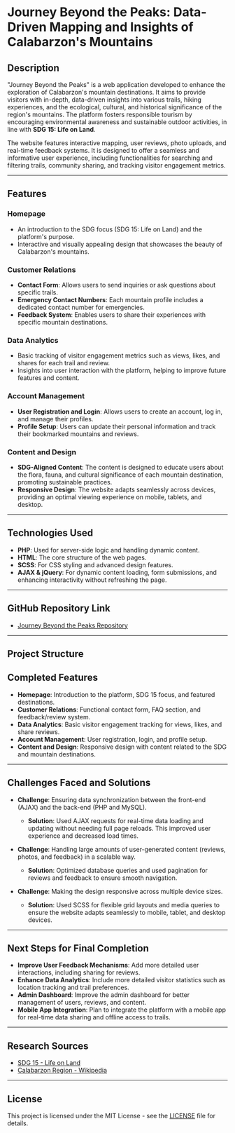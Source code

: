# Journey Beyond the Peaks: Data-Driven Mapping and Insights of Calabarzon's Mountains

## Description
"Journey Beyond the Peaks" is a web application developed to enhance the exploration of Calabarzon's mountain destinations. It aims to provide visitors with in-depth, data-driven insights into various trails, hiking experiences, and the ecological, cultural, and historical significance of the region's mountains. The platform fosters responsible tourism by encouraging environmental awareness and sustainable outdoor activities, in line with **SDG 15: Life on Land**.

The website features interactive mapping, user reviews, photo uploads, and real-time feedback systems. It is designed to offer a seamless and informative user experience, including functionalities for searching and filtering trails, community sharing, and tracking visitor engagement metrics.

---

## Features
### Homepage
- An introduction to the SDG focus (SDG 15: Life on Land) and the platform's purpose.
- Interactive and visually appealing design that showcases the beauty of Calabarzon's mountains.

### Customer Relations
- **Contact Form**: Allows users to send inquiries or ask questions about specific trails.
- **Emergency Contact Numbers**: Each mountain profile includes a dedicated contact number for emergencies.
- **Feedback System**: Enables users to share their experiences with specific mountain destinations.

### Data Analytics
- Basic tracking of visitor engagement metrics such as views, likes, and shares for each trail and review.
- Insights into user interaction with the platform, helping to improve future features and content.

### Account Management
- **User Registration and Login**: Allows users to create an account, log in, and manage their profiles.
- **Profile Setup**: Users can update their personal information and track their bookmarked mountains and reviews.

### Content and Design
- **SDG-Aligned Content**: The content is designed to educate users about the flora, fauna, and cultural significance of each mountain destination, promoting sustainable practices.
- **Responsive Design**: The website adapts seamlessly across devices, providing an optimal viewing experience on mobile, tablets, and desktop.

---

## Technologies Used
- **PHP**: Used for server-side logic and handling dynamic content.
- **HTML**: The core structure of the web pages.
- **SCSS**: For CSS styling and advanced design features.
- **AJAX & jQuery**: For dynamic content loading, form submissions, and enhancing interactivity without refreshing the page.

---

## GitHub Repository Link
- [Journey Beyond the Peaks Repository](https://github.com/rickandrew2/MountData)

---

## Project Structure

## Completed Features
- **Homepage**: Introduction to the platform, SDG 15 focus, and featured destinations.
- **Customer Relations**: Functional contact form, FAQ section, and feedback/review system.
- **Data Analytics**: Basic visitor engagement tracking for views, likes, and share reviews.
- **Account Management**: User registration, login, and profile setup.
- **Content and Design**: Responsive design with content related to the SDG and mountain destinations.

---

## Challenges Faced and Solutions
- **Challenge**: Ensuring data synchronization between the front-end (AJAX) and the back-end (PHP and MySQL).
  - **Solution**: Used AJAX requests for real-time data loading and updating without needing full page reloads. This improved user experience and decreased load times.
  
- **Challenge**: Handling large amounts of user-generated content (reviews, photos, and feedback) in a scalable way.
  - **Solution**: Optimized database queries and used pagination for reviews and feedback to ensure smooth navigation.

- **Challenge**: Making the design responsive across multiple device sizes.
  - **Solution**: Used SCSS for flexible grid layouts and media queries to ensure the website adapts seamlessly to mobile, tablet, and desktop devices.

---

## Next Steps for Final Completion
- **Improve User Feedback Mechanisms**: Add more detailed user interactions, including sharing for reviews.
- **Enhance Data Analytics**: Include more detailed visitor statistics such as location tracking and trail preferences.
- **Admin Dashboard**: Improve the admin dashboard for better management of users, reviews, and content.
- **Mobile App Integration**: Plan to integrate the platform with a mobile app for real-time data sharing and offline access to trails.

---

## Research Sources
- [SDG 15 - Life on Land](https://www.un.org/sustainabledevelopment/biodiversity/)
- [Calabarzon Region - Wikipedia](https://en.wikipedia.org/wiki/Calabarzon)

---

## License
This project is licensed under the MIT License - see the [LICENSE](LICENSE) file for details.
